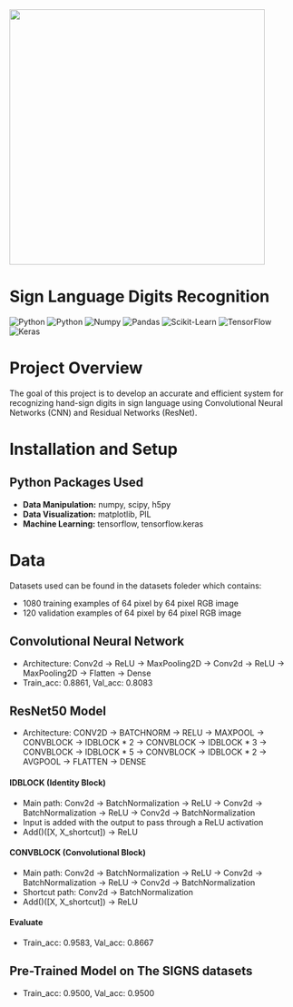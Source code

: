 <img src="https://github.com/trtrgfh/Sign-Language-Digits-Recognition/assets/73056232/6f907dc1-1470-4b06-aaf8-a3dd070eaae4" width="450"/>

# Sign Language Digits Recognition
<img alt="Python" src="https://img.shields.io/badge/python-%2314354C.svg?style=for-the-badge&logo=python&logoColor=white"/> <img alt="Python" src="https://img.shields.io/badge/numpy-%23013243.svg?style=for-the-badge&logo=numpy&logoColor=white" />  <img alt="Numpy" 
src="https://img.shields.io/badge/pandas-%23150458.svg?style=for-the-badge&logo=pandas&logoColor=white" />  <img alt="Pandas" 
src="https://img.shields.io/badge/scikit--learn-%23F7931E.svg?style=for-the-badge&logo=scikit-learn&logoColor=white" /> <img alt="Scikit-Learn" 
src="https://img.shields.io/badge/TensorFlow-%23FF6F00.svg?style=for-the-badge&logo=TensorFlow&logoColor=white" /> <img alt="TensorFlow" src="https://img.shields.io/badge/Keras-%23D00000.svg?style=for-the-badge&logo=Keras&logoColor=white"/> <img alt="Keras" 
src="https://img.shields.io/badge/Jupyter-%23F37626.svg?style=for-the-badge&logo=Jupyter&logoColor=white" /> 

# Project Overview
The goal of this project is to develop an accurate and efficient system for recognizing hand-sign digits in sign language using Convolutional Neural Networks (CNN) and Residual Networks (ResNet).

# Installation and Setup
## Python Packages Used
- **Data Manipulation:** numpy, scipy, h5py
- **Data Visualization:** matplotlib, PIL
- **Machine Learning:** tensorflow, tensorflow.keras

# Data
Datasets used can be found in the datasets foleder which contains:
- 1080 training examples of 64 pixel by 64 pixel RGB image 
- 120 validation examples of 64 pixel by 64 pixel RGB image 

## Convolutional Neural Network
- Architecture: Conv2d -> ReLU -> MaxPooling2D -> Conv2d -> ReLU -> MaxPooling2D -> Flatten -> Dense
- Train_acc: 0.8861, Val_acc: 0.8083

## ResNet50 Model
- Architecture: CONV2D -> BATCHNORM -> RELU -> MAXPOOL -> CONVBLOCK -> IDBLOCK * 2 -> CONVBLOCK -> IDBLOCK * 3 -> CONVBLOCK -> IDBLOCK * 5 -> CONVBLOCK -> IDBLOCK * 2 -> AVGPOOL -> FLATTEN -> DENSE 

#### IDBLOCK (Identity Block)
- Main path: Conv2d -> BatchNormalization -> ReLU -> Conv2d -> BatchNormalization -> ReLU -> Conv2d -> BatchNormalization
- Input is added with the output to pass through a ReLU activation
- Add()([X, X_shortcut]) -> ReLU

#### CONVBLOCK (Convolutional Block)
- Main path: Conv2d -> BatchNormalization -> ReLU -> Conv2d -> BatchNormalization -> ReLU -> Conv2d -> BatchNormalization
- Shortcut path: Conv2d -> BatchNormalization
- Add()([X, X_shortcut]) -> ReLU

#### Evaluate
- Train_acc: 0.9583, Val_acc: 0.8667

## Pre-Trained Model on The SIGNS datasets
- Train_acc: 0.9500, Val_acc: 0.9500









